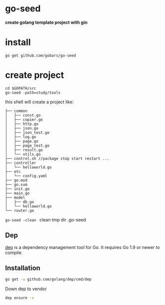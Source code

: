 # go-seed
**create golang template project with gin**

# install
`go get github.com/gobars/go-seed`

# create project
``` shell
cd $GOPATH/src
go-seed -path=study/tools
```

this shell will create a project like:

```
├── common
│   ├── const.go
│   ├── copier.go
│   ├── http.go
│   ├── json.go
│   ├── json_test.go
│   ├── log.go
│   ├── page.go
│   ├── page_test.go
│   ├── result.go
│   └── utils.go
├── control.sh //package stop start restart ...
├── controller
│   └── helloworld.go
├── etc
│   └── config.yaml
├── go.mod
├── go.sum
├── init.go
├── main.go
├── model
│   ├── db.go
│   └── helloworld.go
└── router.go
```

`go-seed -clean ` clean tmp dir .go-seed

## Dep

[dep](<https://github.com/golang/dep>) is a dependency management tool for Go. It requires Go 1.9 or newer to compile.

## Installation

```bash
go get -u github.com/golang/dep/cmd/dep
```

Down dep to vendor

```bash
dep ensure -v
```





